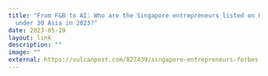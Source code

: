 ```yaml
---
title: "From F&B to AI: Who are the Singapore entrepreneurs listed on Forbes 30
  under 30 Asia in 2023?"
date: 2023-05-19
layout: link
description: ""
image: ""
external: https://vulcanpost.com/827439/singapore-entrepreneurs-forbes-30-under-30-asia-list-2023/
---
```


